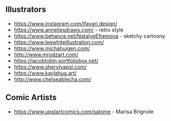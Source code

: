 

## Illustrators
* https://www.instagram.com/jfavari.design/
* https://www.anneliesdraws.com/ - retro style
* https://www.behance.net/NatalyeEfremova - sketchy cartoony
* https://www.leewhiteillustration.com/
* https://www.michahuigen.com/
* http://www.mrodzart.com/
* https://jacobtobin.portfoliobox.net/
* https://www.sherylyapsl.com/
* https://www.kaylahua.art/
* http://www.chelseablecha.com/

## Comic Artists
* https://www.upstartcomics.com/salome - Marisa Brignole